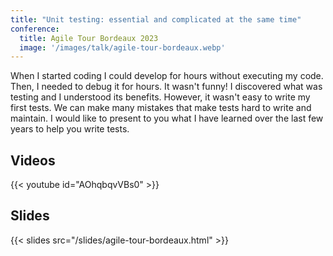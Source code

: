 ```yaml
---
title: "Unit testing: essential and complicated at the same time"
conference: 
  title: Agile Tour Bordeaux 2023
  image: '/images/talk/agile-tour-bordeaux.webp'
---
```


When I started coding I could develop for hours without executing my code. Then, I needed to debug it for hours. It wasn't funny! I discovered what was testing and I understood its benefits. However, it wasn't easy to write my first tests. We can make many mistakes that make tests hard to write and maintain. I would like to present to you what I have learned over the last few years to help you write tests.

## Videos

{{< youtube id="AOhqbqvVBs0" >}}

## Slides

{{< slides src="/slides/agile-tour-bordeaux.html" >}}
